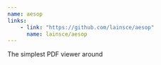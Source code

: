 ```yaml
---
name: aesop
links: 
    - link: "https://github.com/lainsce/aesop"
      name: lainsce/aesop
---
```

<p>The simplest PDF viewer around</p>